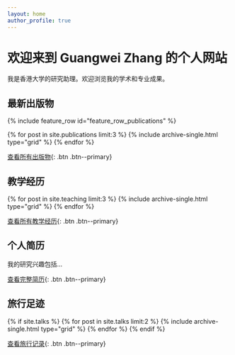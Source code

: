 ```yaml
---
layout: home
author_profile: true
---
```


# 欢迎来到 Guangwei Zhang 的个人网站

我是香港大学的研究助理。欢迎浏览我的学术和专业成果。

## 最新出版物

{% include feature_row id="feature_row_publications" %}

<div class="grid__wrapper">
  {% for post in site.publications limit:3 %}
    {% include archive-single.html type="grid" %}
  {% endfor %}
</div>

[查看所有出版物](/publications/){: .btn .btn--primary}

## 教学经历

<div class="grid__wrapper">
  {% for post in site.teaching limit:3 %}
    {% include archive-single.html type="grid" %}
  {% endfor %}
</div>

[查看所有教学经历](/teaching/){: .btn .btn--primary}

## 个人简历

我的研究兴趣包括...

[查看完整简历](/cv/){: .btn .btn--primary}

## 旅行足迹

<div class="grid__wrapper">
  {% if site.talks %}
    {% for post in site.talks limit:2 %}
      {% include archive-single.html type="grid" %}
    {% endfor %}
  {% endif %}
</div>

[查看旅行记录](/travel/){: .btn .btn--primary}